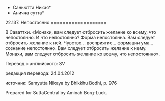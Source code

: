 * Саньютта Никая*
* Аничча сутта*

22\.137\. Непостоянно
\=\=\=\=\=\=\=\=\=\=\=\=\=\=\=\=\=\=\=

В Саваттхи\. «Монахи, вам следует отбросить желание ко всему, что непостоянно\. И что непостоянно? Форма непостоянна\. Вам следует отбросить желание к ней\. Чувство… восприятие… формации ума… сознание непостоянно\. Вам следует отбросить желание к нему\. Монахи, вам следует отбросить желание ко всему, что непостоянно»\.

Перевод с английского: SV

редакция перевода: 24\.04\.2012

источник: Samyutta Nikaya by Bhikkhu Bodhi, p\. 976

Prepared for SuttaCentral by Aminah Borg\-Luck\.